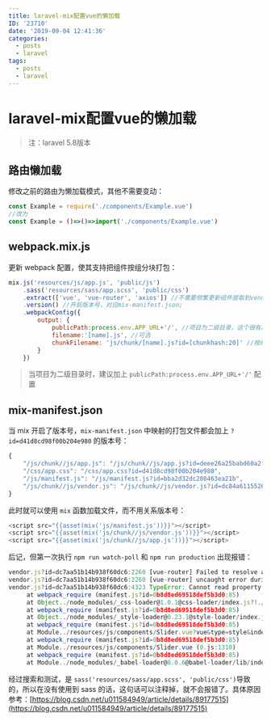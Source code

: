 ```yaml
---
title: laravel-mix配置vue的懒加载
ID: '23710'
date: '2019-09-04 12:41:36'
categories:
  - posts
  - laravel
tags:
  - posts
  - laravel
---
```


# laravel-mix配置vue的懒加载

> 注：laravel 5.8版本

## 路由懒加载

修改之前的路由为懒加载模式，其他不需要变动：

``` js 
const Example = require('./components/Example.vue')
//改为
const Example = ()=>()=>import('./components/Example.vue')
```

## webpack.mix.js

更新 webpack 配置，使其支持把组件按组分块打包：

``` js 
mix.js('resources/js/app.js', 'public/js')
    .sass('resources/sass/app.scss', 'public/css')
    .extract(['vue', 'vue-router', 'axios']) //不需要频繁更新组件提取到vendor.js
    .version() //开启版本号，对应mix-manifest.json;
    .webpackConfig({
        output: {
            publicPath:process.env.APP_URL+'/', //项目为二级目录，这个很有用
            filename:'[name].js', //可选
            chunkFilename: 'js/chunk/[name].js?id=[chunkhash:20]' //按组件打包文件，启用分包异步加载功能
        }
    })
```

> 当项目为二级目录时，建议加上 `publicPath:process.env.APP_URL+'/'` 配置

## mix-manifest.json

当 mix 开启了版本号，`mix-manifest.json` 中映射的打包文件都会加上 `?id=d41d8cd98f00b204e980` 的版本号：

``` js 
{
    "/js/chunk//js/app.js": "/js/chunk//js/app.js?id=deee26a25babd60a2fea",
    "/css/app.css": "/css/app.css?id=d41d8cd98f00b204e980",
    "/js/manifest.js": "/js/manifest.js?id=bba2d32dc208463ea21b",
    "/js/chunk//js/vendor.js": "/js/chunk//js/vendor.js?id=dc84a611552605e8467c"
}
```

此时就可以使用 `mix` 函数加载文件，而不用关系版本号：

``` js 
<script src="{{asset(mix('js/manifest.js'))}}"></script>
<script src="{{asset(mix('js/chunk//js/vendor.js'))}}"></script>
<script src="{{asset(mix('js/chunk//js/app.js'))}}"></script>
```

后记，但第一次执行 `npm run watch-poll` 和 `npm run production` 出现报错：

``` js 
vendor.js?id=dc7aa51b14b938f60dc6:2260 [vue-router] Failed to resolve async component default: TypeError: Cannot read property 'call' of undefined
vendor.js?id=dc7aa51b14b938f60dc6:2260 [vue-router] uncaught error during route navigation:
vendor.js?id=dc7aa51b14b938f60dc6:4323 TypeError: Cannot read property 'call' of undefined
     at webpack_require (manifest.js?id=0b8d8ed69518def5b3d0:85)
     at Object../node_modules/_css-loader@1.0.1@css-loader/index.js?!./node_modules/_vue-loader@15.7.1@vue-loader/lib/loaders/stylePostLoader.js!./node_modules/_postcss-loader@3.0.0@postcss-loader/src/index.js?!./node_modules/_vue-loader@15.7.1@vue-loader/lib/index.js?!./resources/js/components/Slider.vue?vue&type=style&index=0&id=872262e8&scoped=true&lang=css& (0.js:292)
     at webpack_require (manifest.js?id=0b8d8ed69518def5b3d0:85)
     at Object../node_modules/_style-loader@0.23.1@style-loader/index.js!./node_modules/_css-loader@1.0.1@css-loader/index.js?!./node_modules/_vue-loader@15.7.1@vue-loader/lib/loaders/stylePostLoader.js!./node_modules/_postcss-loader@3.0.0@postcss-loader/src/index.js?!./node_modules/_vue-loader@15.7.1@vue-loader/lib/index.js?!./resources/js/components/Slider.vue?vue&type=style&index=0&id=872262e8&scoped=true&lang=css& (0.js:342)
     at webpack_require (manifest.js?id=0b8d8ed69518def5b3d0:85)
     at Module../resources/js/components/Slider.vue?vue&type=style&index=0&id=872262e8&scoped=true&lang=css& (0.js:1361)
     at webpack_require (manifest.js?id=0b8d8ed69518def5b3d0:85)
     at Module../resources/js/components/Slider.vue (0.js:1310)
     at webpack_require (manifest.js?id=0b8d8ed69518def5b3d0:85)
     at Module../node_modules/_babel-loader@8.0.6@babel-loader/lib/index.js?!./node_modules/_vue-loader@15.7.1@vue-loader/lib/index.js?!./resources/js/pages/home/Index.vue?vue&type=script&lang=js& (22.js:16)
```

经过搜索和测试，是 `sass('resources/sass/app.scss', 'public/css')`导致的，所以在没有使用到 sass 的话，这句话可以注释掉，就不会报错了。具体原因参考：[https://blog.csdn.net/u011584949/article/details/89177515](https://blog.csdn.net/u011584949/article/details/89177515)
 
 
 
 
